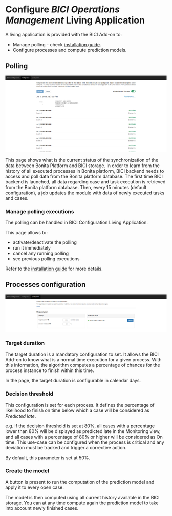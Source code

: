 # Configure _BICI Operations Management_ Living Application

A living application is provided with the BICI Add-on to: 
* Manage polling - check [installation guide](installation_guide.md).
* Configure processes and compute prediction models.

## Polling

![BICI LA Configuration Polling](images/la/configuration_polling_status.png)

This page shows what is the current status of the synchronization of the data between Bonita Platform and BICI storage.
In order to learn from the history of all executed processes in Bonita platform, BICI backend needs to access and poll data from the Bonita platform database.
The first time BICI backend is launched, all data regarding case and task execution is retrieved from the Bonita platform database.
Then, every 15 minutes (default configuration), a job updates the module with data of newly executed tasks and cases.

### Manage polling executions

The polling can be handled in BICI Configuration Living Application.

This page allows to:
* activate/deactivate the polling
* run it immediately
* cancel any running polling
* see previous polling executions

Refer to the [installation guide](installation_guide.md) for more details.

## Processes configuration

![BICI LA Configuration Process](images/la/configuration_process_configuration.png)

### Target duration

The target duration is a mandatory configuration to set. It allows the BICI Add-on to know what is a normal time execution for a given process. With this information, the algorithm computes a percentage of chances for the process instance to finish within this time.

In the page, the target duration is configurable in calendar days.

### Decision threshold

This configuration is set for each process.
It defines the percentage of likelihood to finish on time below which a case will be considered as *Predicted late*.

e.g. if the decision threshold is set at 80%, all cases with a percentage lower than 80% will be displayed as predicted late in the Monitoring view, and all cases with a percentage of 80% or higher will be considered as On time.
This use-case can be configured when the process is critical and any deviation must be tracked and trigger a corrective action. 

By default, this parameter is set at 50%.

### Create the model

A button is present to run the computation of the prediction model and apply it to every open case.

The model is then computed using all current history available in the BICI storage. You can at any time compute again the prediction model to take into account newly finished cases.
